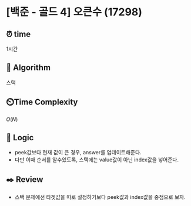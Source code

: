 # [백준 - 골드 4] 오큰수 (17298)
 
## ⏰  **time**
1시간

## :pushpin: **Algorithm**
스택

## ⏲️**Time Complexity**
$O(N)$

## :round_pushpin: **Logic**
- peek값보다 현재 값이 큰 경우, answer를 업데이트해준다. 
- 다만 이때 순서를 알수있도록, 스택에는 value값이 아닌 index값을 넣어준다. 

## :black_nib: **Review**
- 스택 문제에선 타겟값을 따로 설정하기보다 peek값과 index값을 중점으로 보자.